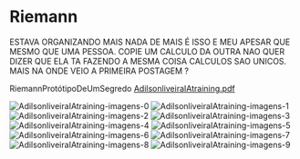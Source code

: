 # Riemann

ESTAVA ORGANIZANDO MAIS NADA DE MAIS É ISSO E MEU APESAR QUE MESMO QUE UMA PESSOA.
COPIE UM CALCULO DA OUTRA NAO QUER DIZER QUE ELA TA FAZENDO A MESMA COISA CALCULOS SAO UNICOS. 
MAIS NA ONDE VEIO A PRIMEIRA POSTAGEM ?

RiemannProtótipoDeUmSegredo
[AdilsonliveiraIAtraining.pdf](https://github.com/user-attachments/files/18282998/AdilsonliveiraIAtraining.pdf)


![AdilsonliveiraIAtraining-imagens-0](https://github.com/user-attachments/assets/84b0523d-276d-4475-b56d-0b438443ed72)
![AdilsonliveiraIAtraining-imagens-1](https://github.com/user-attachments/assets/eb50b9f0-2ac4-4139-90b1-ad2472a88c9d)
![AdilsonliveiraIAtraining-imagens-2](https://github.com/user-attachments/assets/5644beb6-9cc9-4fdf-89d4-948f7a594bb8)
![AdilsonliveiraIAtraining-imagens-3](https://github.com/user-attachments/assets/d1d6af71-35ff-419b-90c8-fda619d4faeb)
![AdilsonliveiraIAtraining-imagens-4](https://github.com/user-attachments/assets/207cd98c-1889-48bb-a7bb-92a73604e6f9)
![AdilsonliveiraIAtraining-imagens-5](https://github.com/user-attachments/assets/a1e5d592-8200-4f41-b825-8d25e83114b9)
![AdilsonliveiraIAtraining-imagens-6](https://github.com/user-attachments/assets/2a6d4a98-1f03-4d60-a3e2-e5ddaa06363d)
![AdilsonliveiraIAtraining-imagens-7](https://github.com/user-attachments/assets/63269cf8-0b53-4261-a4f7-c3fab67255e0)
![AdilsonliveiraIAtraining-imagens-8](https://github.com/user-attachments/assets/383ae2c1-5583-4acb-bd9d-0cc94a40377b)
![AdilsonliveiraIAtraining-imagens-9](https://github.com/user-attachments/assets/a3582f7c-0a5b-4f42-a059-7612f5129398)
